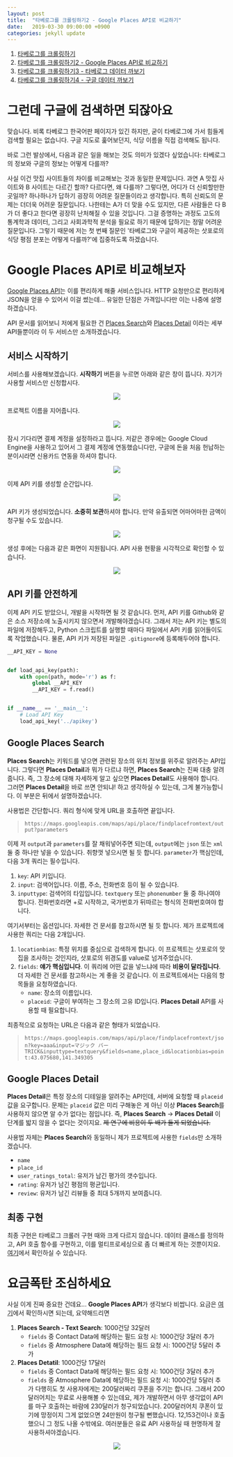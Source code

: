 ```yaml
---
layout: post
title:  "타베로그를 크롤링하기2 - Google Places API로 비교하기"
date:   2019-03-30 09:00:00 +0900
categories: jekyll update
---
```


1. [타베로그를 크롤링하기](https://helloworldpark.github.io/jekyll/update/2019/03/28/Crawler-4-Tabelog.html)
2. [타베로그를 크롤링하기2 - Google Places API로 비교하기](https://helloworldpark.github.io/jekyll/update/2019/03/30/Crawler-4-Tabelog2.html)
3. [타베로그를 크롤링하기3 - 타베로그 데이터 까보기](https://helloworldpark.github.io/jekyll/update/2019/03/30/Crawler-4-Tabelog3.html)
4. [타베로그를 크롤링하기4 - 구글 데이터 까보기](https://helloworldpark.github.io/jekyll/update/2019/03/30/Crawler-4-Tabelog4.html)

# 그런데 구글에 검색하면 되잖아요
맞습니다. 비록 타베로그 한국어판 페이지가 있긴 하지만, 굳이 타베로그에 가서 힘들게 검색할 필요는 없습니다. 구글 지도로 훑어보던지, 식당 이름을 직접 검색해도 됩니다.

바로 그런 발상에서, 다음과 같은 일을 해보는 것도 의미가 있겠다 싶었습니다: 타베로그의 정보와 구글의 정보는 어떻게 다를까?

사실 이건 맛집 사이트들의 차이를 비교해보는 것과 동일한 문제입니다. 과연 A 맛집 사이트와 B 사이트는 다르긴 할까? 다르다면, 왜 다를까? 그렇다면, 어디가 더 신뢰할만한 곳일까? 하나하나가 답하기 굉장히 어려운 질문들이라고 생각합니다. 특히 신뢰도의 문제는 더더욱 어려운 질문입니다. 나한테는 A가 더 맞을 수도 있지만, 다른 사람들은 다 B가 더 좋다고 한다면 굉장히 난처해질 수 있을 것입니다. 그걸 증명하는 과정도 고도의 통계학과 데이터, 그리고 사회과학적 분석을 필요로 하기 때문에 답하기는 정말 어려운 질문입니다. 그렇기 때문에 저는 첫 번째 질문인 '타베로그와 구글이 제공하는 삿포로의 식당 평점 분포는 어떻게 다를까?'에 집중하도록 하겠습니다.

# Google Places API로 비교해보자
[Google Places API](https://developers.google.com/places/web-service/intro?hl=ko)는 이를 편리하게 해줄 서비스입니다. HTTP 요청만으로 편리하게 JSON을 얻을 수 있어서 이걸 썼는데... 유일한 단점은 가격입니다만 이는 나중에 설명하겠습니다.

API 문서를 읽어보니 저에게 필요한 건 [Places Search](https://developers.google.com/places/web-service/search?hl=ko)와 [Places Detail](https://developers.google.com/places/web-service/details?hl=ko) 이라는 세부 API들뿐이라 이 두 서비스만 소개하겠습니다.

## 서비스 시작하기
서비스를 사용해보겠습니다. **시작하기** 버튼을 누르면 아래와 같은 창이 뜹니다. 자기가 사용할 서비스만 신청합시다.
<p align="center">
<img src="/images/2019-03-30-01.png"><br>
</p>

프로젝트 이름을 지어줍니다.
<p align="center">
<img src="/images/2019-03-30-02.png"><br>
</p>

잠시 기다리면 결제 계정을 설정하라고 뜹니다. 저같은 경우에는 Google Cloud Engine을 사용하고 있어서 그 결제 계정에 연동했습니다만, 구글에 돈을 처음 헌납하는 분이시라면 신용카드 연동을 하셔야 합니다.
<p align="center">
<img src="/images/2019-03-30-03.png"><br>
</p>

이제 API 키를 생성할 순간입니다.
<p align="center">
<img src="/images/2019-03-30-04.png"><br>
</p>

API 키가 생성되었습니다. **소중히 보관**하셔야 합니다. 만약 유출되면 어마어마한 금액이 청구될 수도 있습니다.
<p align="center">
<img src="/images/2019-03-30-05.png"><br>
</p>

생성 후에는 다음과 같은 화면이 지원됩니다. API 사용 현황을 시각적으로 확인할 수 있습니다.
<p align="center">
<img src="/images/2019-03-30-06.png"><br>
</p>

## API 키를 안전하게
이제 API 키도 받았으니, 개발을 시작하면 될 것 같습니다. 먼저, API 키를 Github와 같은 소스 저장소에 노출시키지 않으면서 개발해야겠습니다. 그래서 저는 API 키는 별도의 파일에 저장해두고, Python 스크립트를 실행할 때마다 파일에서 API 키를 읽어들이도록 작업했습니다. 물론, API 키가 저장된 파일은 ```.gitignore```에 등록해두어야 합니다.
```python
__API_KEY = None


def load_api_key(path):
    with open(path, mode='r') as f:
        global __API_KEY
        __API_KEY = f.read()


if __name__ == '__main__':
    # Load API Key
    load_api_key('../apikey')
```

## Google Places Search
**Places Search**는 키워드를 넣으면 관련된 장소의 위치 정보를 위주로 알려주는 API입니다. 그렇다면 **Places Detail**과 뭐가 다르냐 하면, **Places Search**는 진짜 대충 알려줍니다. 즉, 그 장소에 대해 자세하게 알고 싶으면 **Places Detail**도 사용해야 합니다. 그러면 **Places Detail**을 바로 쓰면 안되냐! 하고 생각하실 수 있는데, 그게 불가능합니다. 이 부분은 뒤에서 설명하겠습니다.

사용법은 간단합니다. 쿼리 형식에 맞게 URL을 호출하면 끝입니다.
> ```https://maps.googleapis.com/maps/api/place/findplacefromtext/output?parameters```

이제 저 ```output```과 ```parameters```를 잘 채워넣어주면 되는데, ```output```에는 ```json``` 또는 ```xml``` 둘 중 하나만 넣을 수 있습니다. 취향껏 넣으시면 될 듯 합니다.
```parameter```가 핵심인데, 다음 3개 쿼리는 필수입니다.
 1. ```key```: API 키입니다.
 2. ```input```: 검색어입니다. 이름, 주소, 전화번호 등이 될 수 있습니다.
 3. ```inputtype```: 검색어의 타입입니다. ```textquery``` 또는 ```phonenumber``` 둘 중 하나여야 합니다. 전화번호라면 +로 시작하고, 국가번호가 뒤따르는 형식의 전화번호여야 합니다.

여기서부터는 옵션입니다. 자세한 건 문서를 참고하시면 될 듯 합니다. 제가 프로젝트에 사용한 쿼리는 다음 2개입니다.
 1. ```locationbias```: 특정 위치를 중심으로 검색하게 합니다. 이 프로젝트는 삿포로의 맛집을 조사하는 것인지라, 삿포로의 위경도를 value로 넘겨주었습니다.
 2. ```fields```: **얘가 핵심입니다**. 이 쿼리에 어떤 값을 넣느냐에 따라 **비용이 달라집니다**. 더 자세한 건 문서를 참고하시는 게 좋을 것 같습니다. 이 프로젝트에서는 다음의 항목들을 요청하였습니다.
     - ```name```: 장소의 이름입니다.
     - ```placeid```: 구글이 부여하는 그 장소의 고유 ID입니다. **Places Detail** API를 사용할 때 필요합니다.

최종적으로 요청하는 URL은 다음과 같은 형태가 되었습니다.
> ```https://maps.googleapis.com/maps/api/place/findplacefromtext/json?key=aaa&input=マジック バー TRICK&inputtype=textquery&fields=name,place_id&locationbias=point:43.075680,141.349305```

## Google Places Detail
**Places Detail**은 특정 장소의 디테일을 알려주는 API인데, 서버에 요청할 때 ```placeid``` 값을 요구합니다. 문제는 ```placeid``` 값은 미리 구해놓은 게 아닌 이상 **Places Search**를 사용하지 않으면 알 수가 없다는 점입니다. 즉, **Places Search** -> **Places Detail** 이 단계를 밟지 않을 수 없다는 것이지요. ~~제 연구에 비용이 두 배가 들게 되었습니다.~~

사용법 자체는 **Places Search**와 동일하니 제가 프로젝트에 사용한 ```fields```만 소개하겠습니다.
 - ```name```
 - ```place_id```
 - ```user_ratings_total```: 유저가 남긴 평가의 갯수입니다.
 - ```rating```: 유저가 남긴 평점의 평균입니다.
 - ```review```: 유저가 남긴 리뷰들 중 최대 5개까지 보여줍니다.

## 최종 구현
최종 구현은 타베로그 크롤러 구현 때와 크게 다르지 않습니다. 데이터 클래스를 정의하고, API 호출 함수를 구현하고, 이를 멀티프로세싱으로 좀 더 빠르게 하는 것뿐이지요. [여기](https://github.com/helloworldpark/matjip/tree/master/googleplaces)에서 확인하실 수 있습니다.

# 요금폭탄 조심하세요
사실 이게 진짜 중요한 건데요... **Google Places API**가 생각보다 비쌉니다. 요금은 [여기](https://developers.google.com/places/web-service/usage-and-billing?hl=ko)에서 확인하시면 되는데, 요약해드리면
 1. **Places Search - Text Search**: 1000건당 32달러
     - ```fields``` 중 Contact Data에 해당하는 필드 요청 시: 1000건당 3달러 추가
     - ```fields``` 중 Atmosphere Data에 해당하는 필드 요청 시: 1000건당 5달러 추가
 2. **Places Detatil**: 1000건당 17달러
     - ```fields``` 중 Contact Data에 해당하는 필드 요청 시: 1000건당 3달러 추가
     - ```fields``` 중 Atmosphere Data에 해당하는 필드 요청 시: 1000건당 5달러 추가
다행히도 첫 사용자에게는 200달러짜리 쿠폰을 주기는 합니다. 그래서 200달러어치는 무료로 사용해볼 수 있는데요, 제가 개발하면서 아무 생각없이 API를 마구 호출하는 바람에 230달러가 청구되었습니다. 200달러어치 쿠폰이 있기에 망정이지 그게 없었으면 24만원이 청구될 뻔했습니다. 12,153건이나 호출했으니 그 정도 나올 수밖에요. 여러분들은 유료 API 사용하실 때 현명하게 잘 사용하셔야겠습니다.
<p align="center">
<img src="/images/2019-03-30-07.png"><br>
</p>
